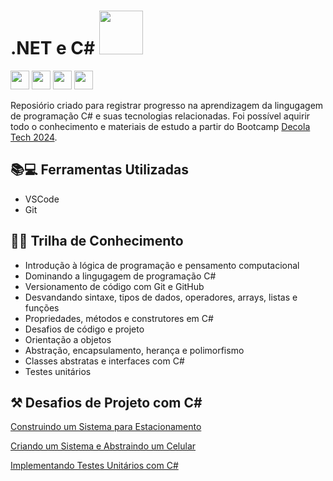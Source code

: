 
#  .NET e C# <img src="https://hermes.digitalinnovation.one/assets/diome/logo-full.svg" width="70"/>

<img src="https://upload.wikimedia.org/wikipedia/commons/thumb/e/ee/.NET_Core_Logo.svg/2048px-.NET_Core_Logo.svg.png" width="30"/> <img src="https://seeklogo.com/images/C/c-logo-A44DB3D53C-seeklogo.com.png" width="30"/> <img src="https://avatars.githubusercontent.com/u/18133?s=280&v=4" width="30"/> <img src="https://cdn-icons-png.flaticon.com/512/2175/2175377.png" width="30"/>  

Reposiório criado para registrar progresso na aprendizagem da lingugagem de programação C# e suas tecnologias relacionadas. Foi possível aquirir todo o conhecimento e materiais de estudo a partir do Bootcamp
[Decola Tech 2024](https://web.dio.me/track/decola-tech-avanade-net-developer).

## 📚💻 Ferramentas Utilizadas
- VSCode
- Git

## 🚵‍♀️ Trilha de Conhecimento
- Introdução à lógica de programação e pensamento computacional
- Dominando a lingugagem de programação C#
- Versionamento de código com Git e GitHub
- Desvandando sintaxe, tipos de dados, operadores, arrays, listas e funções
- Propriedades, métodos e construtores em C#
- Desafios de código e projeto
- Orientação a objetos
- Abstração, encapsulamento, herança e polimorfismo
- Classes abstratas e interfaces com C#
- Testes unitários



## ⚒️ Desafios de Projeto com C#
[Construindo um Sistema para Estacionamento]()

[Criando um Sistema e Abstraindo um Celular]()

[Implementando Testes Unitários com C#]()
